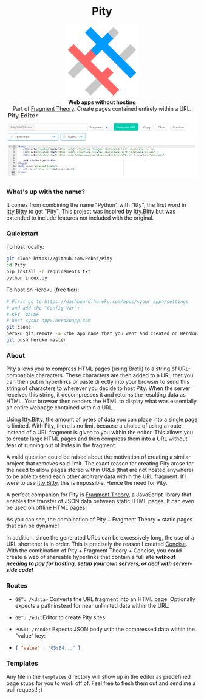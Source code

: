 <h1 align="center">Pity</h1>

<div align="center">
	<img src=misc/Logo.png width=192 />
</div>

<div align="center">
	<strong>Web apps without hosting</strong>
</div>

<div align="center">
	Part of <a href=https://github.com/Pebaz/FragmentTheory>Fragment Theory</a>.  Create pages contained entirely within a URL.
</div>


<img src=misc/EditorScreenshot.png />

### What's up with the name?

It comes from combining the name "Python" with "Itty", the first word in [Itty.Bitty](https://github.com/alcor/itty-bitty) to get "Pity".  This project was inspired by [Itty.Bitty](https://github.com/alcor/itty-bitty) but was extended to include features not included with the original.

### Quickstart

To host locally:

```bash
git clone https://github.com/Pebaz/Pity
cd Pity
pip install -r requirements.txt
python index.py
```

To host on Heroku (free tier):

```bash
# First go to https://dashboard.heroku.com/apps/<your app>/settings
# and add the "Config Var":
# KEY  VALUE
# host <your app>.herokuapp.com
git clone 
heroku git:remote -a <the app name that you went and created on Heroku>
git push heroku master
```

### About

Pity allows you to compress HTML pages (using Brotli) to a string of URL-compatible characters.  These characters are then added to a URL that you can then put in hyperlinks or paste directly into your browser to send this string of characters to wherever you decide to host Pity.  When the server receives this string, it decompresses it and returns the resulting data as HTML.  Your browser then renders the HTML to display what was essentially an entire webpage contained within a URL.

Using [Itty.Bitty](https://github.com/alcor/itty-bitty), the amount of bytes of data you can place into a single page is limited.  With Pity, there is no limit because a choice of using a route instead of a URL fragment is given to you within the editor.  This allows you to create large HTML pages and then compress them into a URL without fear of running out of bytes in the fragment.

A valid question could be raised about the motivation of creating a similar project that removes said limit.  The exact reason for creating Pity arose for the need to allow pages stored within URLs (that are not hosted anywhere) to be able to send each other arbitrary data within the URL fragment.  If I were to use [Itty.Bitty](https://github.com/alcor/itty-bitty), this is impossible.  Hence the need for Pity.

A perfect companion for Pity is [Fragment Theory](https://github.com/Pebaz/FragmentTheory), a JavaScript library that enables the transfer of JSON data between static HTML pages.  It can even be used on offline HTML pages!

As you can see, the combination of Pity + Fragment Theory = static pages that can be dynamic!

In addition, since the generated URLs can be excessively long, the use of a URL shortener is in order.  This is precisely the reason I created [Concise](https://github.com/Pebaz/Concise).  With the combination of Pity + Fragment Theory + Concise, you could create a web of shareable hyperlinks that contain a full site ***without needing to pay for hosting, setup your own servers, or deal with server-side code!***

### Routes

* `GET: /<data>` Converts the URL fragment into an HTML page. Optionally expects a path instead for near unlimited data within the URL.

* `GET: /edit`Editor to create Pity sites

* `POST: /render` Expects JSON body with the compressed data within the "value" key:

* ```json
  { "value" : "G5sB4..." }
  ```

### Templates

Any file in the `templates` directory will show up in the editor as predefined page stubs for you to work off of.  Feel free to flesh them out and send me a pull request!  ;)